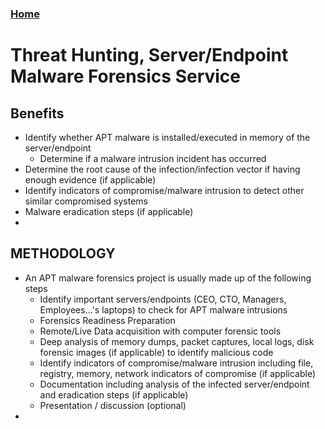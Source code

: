 
### [Home](/)
# Threat Hunting, Server/Endpoint Malware Forensics Service

## Benefits
* Identify whether APT malware is installed/executed in memory of the server/endpoint
  * Determine if a malware intrusion incident has occurred
* Determine the root cause of the infection/infection vector if having enough evidence (if applicable)
* Identify indicators of compromise/malware intrusion to detect other similar compromised systems
* Malware eradication steps (if applicable)
* 

## METHODOLOGY
* An APT malware forensics project is usually made up of the following steps
  * Identify important servers/endpoints (CEO, CTO, Managers, Employees...'s laptops) to check for APT malware intrusions
  * Forensics Readiness Preparation
  * Remote/Live Data acquisition with computer forensic tools
  * Deep analysis of memory dumps, packet captures, local logs, disk forensic images (if applicable) to identify malicious code
  * Identify indicators of compromise/malware intrusion including file, registry, memory, network indicators of compromise (if applicable)
  * Documentation including analysis of the infected server/endpoint and eradication steps (if applicable)
  * Presentation / discussion (optional)
* 
